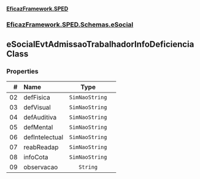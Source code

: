 #### [EficazFramework.SPED](EficazFrameworkSPED.md 'EficazFramework SPED')
### [EficazFramework.SPED.Schemas.eSocial](EficazFramework.SPED.Schemas.eSocial.md 'EficazFramework.SPED.Schemas.eSocial')

## eSocialEvtAdmissaoTrabalhadorInfoDeficiencia Class
### Properties

| # | Name | Type | |
| ---: | :--- | :---: | :--- |
| 02 | defFisica | `SimNaoString` |  |
| 03 | defVisual | `SimNaoString` |  |
| 04 | defAuditiva | `SimNaoString` |  |
| 05 | defMental | `SimNaoString` |  |
| 06 | defIntelectual | `SimNaoString` |  |
| 07 | reabReadap | `SimNaoString` |  |
| 08 | infoCota | `SimNaoString` |  |
| 09 | observacao | `String` |  |

